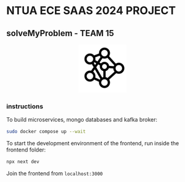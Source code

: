 # NTUA ECE SAAS 2024 PROJECT
  
## solveMyProblem - TEAM 15

<p align="center">
  <img src="frontend/public/assets/images/logo.svg" width="25%"/>
</p>

### instructions

To build microservices, mongo databases and kafka broker:

```sh
sudo docker compose up --wait
```

To start the development environment of the frontend, run inside the frontend folder:
```sh
npx next dev
```
Join the frontend from `localhost:3000`
